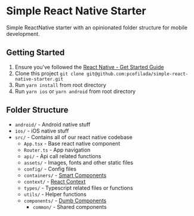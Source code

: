 # Simple React Native Starter

Simple ReactNative starter with an opinionated folder structure for mobile development.

## Getting Started

1. Ensure you've followed the [React Native - Get Started Guide](https://facebook.github.io/react-native/docs/getting-started.html)
1. Clone this project `git clone git@github.com:pcofilada/simple-react-native-starter.git`
1. Run `yarn install` from root directory
1. Run `yarn ios` or `yarn android` from root directory

## Folder Structure

- `android/` - Android native stuff
- `ios/` - iOS native stuff
- `src/` - Contains all of our react native codebase
  - `App.tsx` - Base react native component
  - `Router.ts` - App navigation
  - `api/` - Api call related functions
  - `assets/` - Images, fonts and other static files
  - `config/` - Config files
  - `containers/` - [Smart Components](https://medium.com/@thejasonfile/dumb-components-and-smart-components-e7b33a698d43)
  - `context/` - [React Context](https://reactjs.org/docs/context.html)
  - `types/` - Typescript related files or functions
  - `utils/` - Helper functions
  - `components/` - [Dumb Components](https://medium.com/@thejasonfile/dumb-components-and-smart-components-e7b33a698d43)
    - `common/` - Shared components
